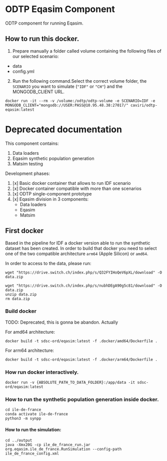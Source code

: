 # ODTP Eqasim Component
ODTP component for running Eqasim. 

## How to run this docker. 

1. Prepare manually a folder called volume containing the following files of our selected scenario:

- data
- config.yml 

2. Run the following command.Select the correct volume folder, the `SCENARIO` you want to simulate (`"IDF"` or `"CH"`) and the MONGODB_CLIENT URL. 

```
docker run -it --rm -v /volume:/odtp/odtp-volume -e SCENARIO=IDF -e MONGODB_CLIENT="mongodb://USER:PASS@10.95.48.38:27017/" caviri/odtp-eqasim:latest
```

# Deprecated documentation

This component contains: 
1. Data loaders
2. Eqasim synthetic population generation
3. Matsim testing

Development phases: 

1. [x] Basic docker container that allows to run IDF scenario
2. [x] Docker container compatible with more than one scenarios
3. [x] ODTP single-component prototype
4. [x] Eqasim division in 3 components:
    - Data loaders
    - Eqasim
    - Matsim


## First docker

Based in the pipeline for IDF a docker version able to run the synthetic dataset has been created. In order to build that docker you need to select 
one of the two compatible architecture `arm64` (Apple Silicon) or `amd64`. 

In order to access to the data, please run:

```
wget "https://drive.switch.ch/index.php/s/Q32FYIHoQeV6pXL/download" -O data.zip

wget "https://drive.switch.ch/index.php/s/nubhDEgA90g5c81/download" -O data.zip
unzip data.zip
rm data.zip
```

### Build docker 

TODO: Deprecated, this is gonna be abandon. Actually 

For amd64 architecture:
```
docker build -t sdsc-ord/eqasim:latest -f .docker/amd64/Dockerfile .       
```

For arm64 architecture:
```
docker build -t sdsc-ord/eqasim:latest -f .docker/arm64/Dockerfile .       
```

### How run docker interactively.

```
docker run -v {ABSOLUTE_PATH_TO_DATA_FOLDER}:/app/data -it sdsc-ord/eqasim:latest 
```

### How to run the synthetic population generation inside docker. 

```
cd ile-de-france
conda activate ile-de-france
python3 -m synpp
```

#### How to run the simulation: 

```
cd ../output
java -Xmx20G -cp ile_de_france_run.jar org.eqasim.ile_de_france.RunSimulation --config-path ile_de_france_config.xml
```

